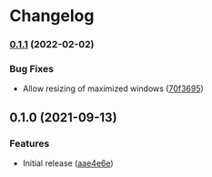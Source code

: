 # Changelog

### [0.1.1](https://www.github.com/jajuojan/win-move/compare/v0.1.0...v0.1.1) (2022-02-02)


### Bug Fixes

* Allow resizing of maximized windows ([70f3695](https://www.github.com/jajuojan/win-move/commit/70f3695a0b937c1297e18ca1e9033e0d842327e8))

## 0.1.0 (2021-09-13)


### Features

* Initial release ([aae4e6e](https://www.github.com/jajuojan/win-move/commit/aae4e6e1119cfbae006e3b9a91b7e019aaf68bf9))
